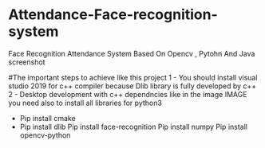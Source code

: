 # Attendance-Face-recognition-system
Face Recognition Attendance System Based On Opencv , Pytohn And Java
screenshot

#The important steps to achieve like this project 
1 - You should  install visual studio 2019 for c++ compiler because Dlib library is fully developed by c++
2 - Desktop development with c++ dependncies like in the image
IMAGE
you need also to install all libraries for python3
- Pip install cmake
- Pip install dlib
Pip install face-recognition
Pip install numpy
Pip install opencv-python 
